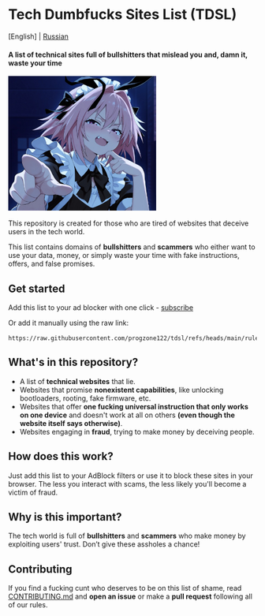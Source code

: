 # Tech Dumbfucks Sites List (TDSL)

[English] | [Russian](ru/README.md)

#### A list of technical sites full of bullshitters that mislead you and, damn it, waste your time

<img src="./assets/astolfo.jpg" width="300" />

This repository is created for those who are tired of websites that deceive users in the tech world.

This list contains domains of **bullshitters** and **scammers** who either want to use your data, money, or simply waste your time with fake instructions, offers, and false promises.

## Get started
Add this list to your ad blocker with one click - [subscribe](https://subscribe.adblockplus.org/?location=https://raw.githubusercontent.com/progzone122/tdsl/refs/heads/main/rules.txt&title=TDSL%20TDSL)

Or add it manually using the raw link:
```
https://raw.githubusercontent.com/progzone122/tdsl/refs/heads/main/rules.txt
```

## What's in this repository?
- A list of **technical websites** that lie.
- Websites that promise **nonexistent capabilities**, like unlocking bootloaders, rooting, fake firmware, etc.
- Websites that offer **one fucking universal instruction that only works on one device** and doesn't work at all on others **(even though the website itself says otherwise)**.
- Websites engaging in **fraud**, trying to make money by deceiving people.

## How does this work?
Just add this list to your AdBlock filters or use it to block these sites in your browser. The less you interact with scams, the less likely you'll become a victim of fraud.

## Why is this important?
The tech world is full of **bullshitters** and **scammers** who make money by exploiting users' trust. Don’t give these assholes a chance!

## Contributing
If you find a fucking cunt who deserves to be on this list of shame, read [CONTRIBUTING.md](./CONTRIBUTING.md) and **open an issue** or make a **pull request** following all of our rules.
